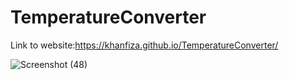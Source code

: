 # TemperatureConverter
Link to website:https://khanfiza.github.io/TemperatureConverter/


![Screenshot (48)](https://github.com/khanfiza/TemperatureConverter/assets/90319355/e4fefdf4-c71c-4755-bcb1-48759db0f64b)
